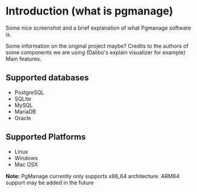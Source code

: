 # Introduction (what is pgmanage)

Some nice screenshot and a brief explanation of what Pgmanage software is.

Some information on the original project maybe? Credits to the authors of some components we are using (Dalibo's explain visualizer for example)
Main features.

## Supported databases

- PostgreSQL
- SQLite
- MySQL
- MariaDB
- Oracle

## Supported Platforms

 - Linux
 - Windows
 - Mac OSX

**Note:** PgManage currently only supports x86_64 architecture. ARM64 support may be added in the future
